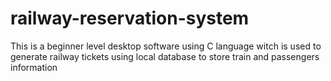 # railway-reservation-system
This is a beginner level desktop software using C language witch is used to generate railway tickets using local database to store train and passengers information
